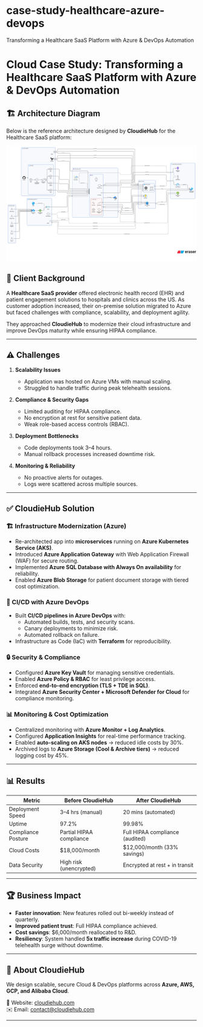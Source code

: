 # case-study-healthcare-azure-devops
Transforming a Healthcare SaaS Platform with Azure &amp; DevOps Automation
# Cloud Case Study: Transforming a Healthcare SaaS Platform with Azure & DevOps Automation
## 🏗️ Architecture Diagram

Below is the reference architecture designed by **CloudieHub** for the Healthcare SaaS platform:

![Healthcare SaaS on Azure Architecture](./assets/architecture2.png)

## 🏢 Client Background

A **Healthcare SaaS provider** offered electronic health record (EHR) and patient engagement solutions to hospitals and clinics across the US. As customer adoption increased, their on-premise solution migrated to Azure but faced challenges with compliance, scalability, and deployment agility.

They approached **CloudieHub** to modernize their cloud infrastructure and improve DevOps maturity while ensuring HIPAA compliance.

---

## ⚠️ Challenges

1. **Scalability Issues**
   - Application was hosted on Azure VMs with manual scaling.
   - Struggled to handle traffic during peak telehealth sessions.

2. **Compliance & Security Gaps**
   - Limited auditing for HIPAA compliance.
   - No encryption at rest for sensitive patient data.
   - Weak role-based access controls (RBAC).

3. **Deployment Bottlenecks**
   - Code deployments took 3–4 hours.
   - Manual rollback processes increased downtime risk.

4. **Monitoring & Reliability**
   - No proactive alerts for outages.
   - Logs were scattered across multiple sources.

---

## ✅ CloudieHub Solution

### 🏗️ Infrastructure Modernization (Azure)
- Re-architected app into **microservices** running on **Azure Kubernetes Service (AKS)**.
- Introduced **Azure Application Gateway** with Web Application Firewall (WAF) for secure routing.
- Implemented **Azure SQL Database with Always On availability** for reliability.
- Enabled **Azure Blob Storage** for patient document storage with tiered cost optimization.

### 🔄 CI/CD with Azure DevOps
- Built **CI/CD pipelines in Azure DevOps** with:
  - Automated builds, tests, and security scans.
  - Canary deployments to minimize risk.
  - Automated rollback on failure.
- Infrastructure as Code (IaC) with **Terraform** for reproducibility.

### 🔒 Security & Compliance
- Configured **Azure Key Vault** for managing sensitive credentials.
- Enabled **Azure Policy & RBAC** for least privilege access.
- Enforced **end-to-end encryption (TLS + TDE in SQL)**.
- Integrated **Azure Security Center + Microsoft Defender for Cloud** for compliance monitoring.

### 📊 Monitoring & Cost Optimization
- Centralized monitoring with **Azure Monitor + Log Analytics**.
- Configured **Application Insights** for real-time performance tracking.
- Enabled **auto-scaling on AKS nodes** → reduced idle costs by 30%.
- Archived logs to **Azure Storage (Cool & Archive tiers)** → reduced logging cost by 45%.

---

## 📊 Results

| Metric             | Before CloudieHub        | After CloudieHub                |
| ------------------ | ------------------------ | ------------------------------- |
| Deployment Speed   | 3–4 hrs (manual)         | 20 mins (automated)             |
| Uptime             | 97.2%                    | 99.98%                          |
| Compliance Posture | Partial HIPAA compliance | Full HIPAA compliance (audited) |
| Cloud Costs        | $18,000/month            | $12,000/month (33% savings)     |
| Data Security      | High risk (unencrypted)  | Encrypted at rest + in transit  |

---

## 🏆 Business Impact
- **Faster innovation**: New features rolled out bi-weekly instead of quarterly.
- **Improved patient trust**: Full HIPAA compliance achieved.
- **Cost savings**: $6,000/month reallocated to R&D.
- **Resiliency**: System handled **5x traffic increase** during COVID-19 telehealth surge without downtime.

---

## 🔗 About CloudieHub
We design scalable, secure Cloud & DevOps platforms across **Azure, AWS, GCP, and Alibaba Cloud**.

📌 Website: [cloudiehub.com](https://cloudiehub.com)  
✉️ Email: [contact@cloudiehub.com](mailto:contact@cloudiehub.com)

---
